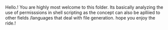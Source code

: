 Hello.!
You are highly most welcome to this folder. Its basically analyzing the use of permisssions in shell scripting as the concept can also be aplliied to other fields /languages that deal with file generation.
hope you enjoy the ride.!
